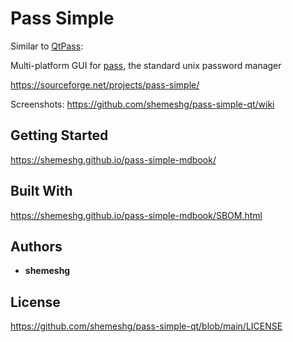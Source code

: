 # Pass Simple

Similar to [QtPass](https://github.com/IJHack/QtPass):

Multi-platform GUI for [pass](https://www.passwordstore.org/), the standard unix password manager

https://sourceforge.net/projects/pass-simple/

Screenshots: https://github.com/shemeshg/pass-simple-qt/wiki

## Getting Started

<https://shemeshg.github.io/pass-simple-mdbook/>

## Built With

<https://shemeshg.github.io/pass-simple-mdbook/SBOM.html>

## Authors

- **shemeshg**

## License

<https://github.com/shemeshg/pass-simple-qt/blob/main/LICENSE>

